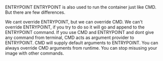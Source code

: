 ENTRYPOINT
ENTRYPOINT is also used to run the container just like CMD. But there are few differences.

We cant override ENTRYPOINT, but we can override CMD.
We can't override ENTRYPOINT, if you try to do so it will go and append to the ENTRYPOINT command.
If you use CMD and ENTRYPOINT and dont give any command from terminal, CMD acts as argument provider to ENTRYPOINT.
CMD will supply default arguments to ENTRYPOINT.
You can always override CMD arguments from runtime.
You can stop misusing your image with other commands.